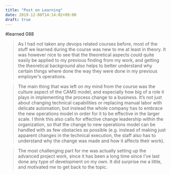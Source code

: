 ```yaml
---
title: "Post on Learning"
date: 2019-12-08T14:14:02+09:00
draft: true
---
```


#learned 088

>As I had not taken any devops related courses before, most of the stuff we learned during the course was new to me at least in theory. It was however nice to see that the theoretical aspects could quite easily be applied to my previous finding from my work, and getting the theoretical background also helps to better understand why certain things where done the way they were done in my previous employer’s operations. 

>The main thing that was left on my mind from the course was the culture aspect of the CAMS model, and especially how big of a role it plays in implementing the process change to a business. It’s not just about changing technical capabilities or replacing manual labor with delicate automation, but instead the whole company has to embrace the new operations model in order for it to be effective in the larger scale. I think this also calls for effective change leadership within the organization, so that the change to new operations model can be handled with as few obstacles as possible (e.g. instead of making just apparent changes in the technical execution, the staff also has to understand why the change was made and how it affects their work).

>The most challenging part for me was actually setting up the advanced project work, since it has been a long time since I’ve last done any type of development on my own. It did surprise me a little, and motivated me to get back to the topic.



